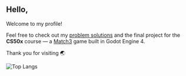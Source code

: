 ## Hello,

Welcome to my profile!

Feel free to check out my [problem solutions](https://github.com/raydtutto/harvard-cs50x-2024) and the final project for the **CS50x** course — a [Match3](https://github.com/raydtutto/cs50x-2024-final-project) game built in Godot Engine 4.

Thank you for visiting 🌏

![Top Langs](https://github-readme-stats.vercel.app/api/top-langs/?username=raydtutto&layout=compact)
